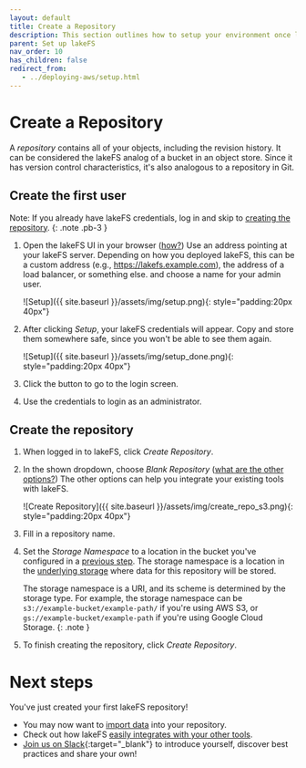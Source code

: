 ```yaml
---
layout: default
title: Create a Repository
description: This section outlines how to setup your environment once lakeFS is configured and running.
parent: Set up lakeFS
nav_order: 10
has_children: false
redirect_from:
   - ../deploying-aws/setup.html
---
```


# Create a Repository

A _repository_ contains all of your objects, including the revision history.
It can be considered the lakeFS analog of a bucket in an object store. Since it has version control characteristics, it's also analogous to a repository in Git.

## Create the first user

Note: If you already have lakeFS credentials, log in and skip to [creating the repository](#create-the-repository).
{: .note .pb-3 }

1. Open the lakeFS UI in your browser
   <span class="tooltip">(<a href="#">how?</a>)
     <span class="tooltiptext">
       Use an address pointing at your lakeFS server. Depending on how you deployed lakeFS, this can be a custom address (e.g., https://lakefs.example.com),
       the address of a load balancer, or something else.
     </span>
   </span>
   and choose a name for your admin user. 

   ![Setup]({{ site.baseurl }}/assets/img/setup.png){: style="padding:20px 40px"}


1. After clicking _Setup_, your lakeFS credentials will appear. Copy and store them somewhere safe, since you won't be able to see them again.

   ![Setup]({{ site.baseurl }}/assets/img/setup_done.png){: style="padding:20px 40px"}

1. Click the button to go to the login screen.

1. Use the credentials to login as an administrator.

## Create the repository

1. When logged in to lakeFS, click _Create Repository_.
    
2. In the shown dropdown, choose _Blank Repository_
   <span class="tooltip">(<a href="#">what are the other options?</a>)
     <span class="tooltiptext">
       The other options can help you integrate your existing tools with lakeFS.
     </span>
   </span>

   ![Create Repository]({{ site.baseurl }}/assets/img/create_repo_s3.png){: style="padding:20px 40px"}

4. Fill in a repository name.

5. Set the _Storage Namespace_ to a location in the bucket you've configured in a [previous step](./storage/index.md).
   The storage namespace is a location in the
   [underlying storage](../glossary.md#storage-namespace)
   where data for this repository will be stored.

   The storage namespace is a URI, and its scheme is determined by the storage type. For example, the storage namespace can be `s3://example-bucket/example-path/` if you're using AWS S3, or `gs://example-bucket/example-path` if you're using Google Cloud Storage.
   {: .note }
   
6. To finish creating the repository, click _Create Repository_.

# Next steps

You've just created your first lakeFS repository!

* You may now want to [import data](import.md) into your repository.
* Check out how lakeFS [easily integrates with your other tools](../integrations/index.md).
* [Join us on Slack](https://lakefs.io/slack){:target="_blank"} to introduce yourself, discover best practices and share your own!
